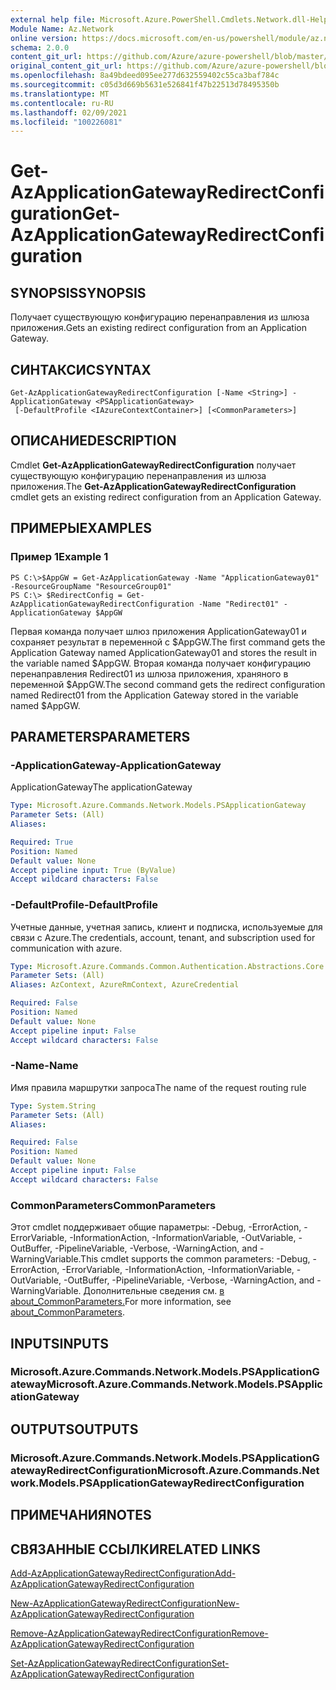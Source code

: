 ```yaml
---
external help file: Microsoft.Azure.PowerShell.Cmdlets.Network.dll-Help.xml
Module Name: Az.Network
online version: https://docs.microsoft.com/en-us/powershell/module/az.network/get-azapplicationgatewayredirectconfiguration
schema: 2.0.0
content_git_url: https://github.com/Azure/azure-powershell/blob/master/src/Network/Network/help/Get-AzApplicationGatewayRedirectConfiguration.md
original_content_git_url: https://github.com/Azure/azure-powershell/blob/master/src/Network/Network/help/Get-AzApplicationGatewayRedirectConfiguration.md
ms.openlocfilehash: 8a49bdeed095ee277d632559402c55ca3baf784c
ms.sourcegitcommit: c05d3d669b5631e526841f47b22513d78495350b
ms.translationtype: MT
ms.contentlocale: ru-RU
ms.lasthandoff: 02/09/2021
ms.locfileid: "100226081"
---
```

# <span data-ttu-id="f25ad-101">Get-AzApplicationGatewayRedirectConfiguration</span><span class="sxs-lookup"><span data-stu-id="f25ad-101">Get-AzApplicationGatewayRedirectConfiguration</span></span>

## <span data-ttu-id="f25ad-102">SYNOPSIS</span><span class="sxs-lookup"><span data-stu-id="f25ad-102">SYNOPSIS</span></span>
<span data-ttu-id="f25ad-103">Получает существующую конфигурацию перенаправления из шлюза приложения.</span><span class="sxs-lookup"><span data-stu-id="f25ad-103">Gets an existing redirect configuration from an Application Gateway.</span></span>

## <span data-ttu-id="f25ad-104">СИНТАКСИС</span><span class="sxs-lookup"><span data-stu-id="f25ad-104">SYNTAX</span></span>

```
Get-AzApplicationGatewayRedirectConfiguration [-Name <String>] -ApplicationGateway <PSApplicationGateway>
 [-DefaultProfile <IAzureContextContainer>] [<CommonParameters>]
```

## <span data-ttu-id="f25ad-105">ОПИСАНИЕ</span><span class="sxs-lookup"><span data-stu-id="f25ad-105">DESCRIPTION</span></span>
<span data-ttu-id="f25ad-106">Cmdlet **Get-AzApplicationGatewayRedirectConfiguration** получает существующую конфигурацию перенаправления из шлюза приложения.</span><span class="sxs-lookup"><span data-stu-id="f25ad-106">The **Get-AzApplicationGatewayRedirectConfiguration** cmdlet gets an existing redirect configuration from an Application Gateway.</span></span>

## <span data-ttu-id="f25ad-107">ПРИМЕРЫ</span><span class="sxs-lookup"><span data-stu-id="f25ad-107">EXAMPLES</span></span>

### <span data-ttu-id="f25ad-108">Пример 1</span><span class="sxs-lookup"><span data-stu-id="f25ad-108">Example 1</span></span>
```
PS C:\>$AppGW = Get-AzApplicationGateway -Name "ApplicationGateway01" -ResourceGroupName "ResourceGroup01"
PS C:\> $RedirectConfig = Get-AzApplicationGatewayRedirectConfiguration -Name "Redirect01" -ApplicationGateway $AppGW
```

<span data-ttu-id="f25ad-109">Первая команда получает шлюз приложения ApplicationGateway01 и сохраняет результат в переменной с $AppGW.</span><span class="sxs-lookup"><span data-stu-id="f25ad-109">The first command gets the Application Gateway named ApplicationGateway01 and stores the result in the variable named $AppGW.</span></span>
<span data-ttu-id="f25ad-110">Вторая команда получает конфигурацию перенаправления Redirect01 из шлюза приложения, храняного в переменной $AppGW.</span><span class="sxs-lookup"><span data-stu-id="f25ad-110">The second command gets the redirect configuration named Redirect01 from the Application Gateway stored in the variable named $AppGW.</span></span>

## <span data-ttu-id="f25ad-111">PARAMETERS</span><span class="sxs-lookup"><span data-stu-id="f25ad-111">PARAMETERS</span></span>

### <span data-ttu-id="f25ad-112">-ApplicationGateway</span><span class="sxs-lookup"><span data-stu-id="f25ad-112">-ApplicationGateway</span></span>
<span data-ttu-id="f25ad-113">ApplicationGateway</span><span class="sxs-lookup"><span data-stu-id="f25ad-113">The applicationGateway</span></span>

```yaml
Type: Microsoft.Azure.Commands.Network.Models.PSApplicationGateway
Parameter Sets: (All)
Aliases:

Required: True
Position: Named
Default value: None
Accept pipeline input: True (ByValue)
Accept wildcard characters: False
```

### <span data-ttu-id="f25ad-114">-DefaultProfile</span><span class="sxs-lookup"><span data-stu-id="f25ad-114">-DefaultProfile</span></span>
<span data-ttu-id="f25ad-115">Учетные данные, учетная запись, клиент и подписка, используемые для связи с Azure.</span><span class="sxs-lookup"><span data-stu-id="f25ad-115">The credentials, account, tenant, and subscription used for communication with azure.</span></span>

```yaml
Type: Microsoft.Azure.Commands.Common.Authentication.Abstractions.Core.IAzureContextContainer
Parameter Sets: (All)
Aliases: AzContext, AzureRmContext, AzureCredential

Required: False
Position: Named
Default value: None
Accept pipeline input: False
Accept wildcard characters: False
```

### <span data-ttu-id="f25ad-116">-Name</span><span class="sxs-lookup"><span data-stu-id="f25ad-116">-Name</span></span>
<span data-ttu-id="f25ad-117">Имя правила маршрутки запроса</span><span class="sxs-lookup"><span data-stu-id="f25ad-117">The name of the request routing rule</span></span>

```yaml
Type: System.String
Parameter Sets: (All)
Aliases:

Required: False
Position: Named
Default value: None
Accept pipeline input: False
Accept wildcard characters: False
```

### <span data-ttu-id="f25ad-118">CommonParameters</span><span class="sxs-lookup"><span data-stu-id="f25ad-118">CommonParameters</span></span>
<span data-ttu-id="f25ad-119">Этот cmdlet поддерживает общие параметры: -Debug, -ErrorAction, -ErrorVariable, -InformationAction, -InformationVariable, -OutVariable, -OutBuffer, -PipelineVariable, -Verbose, -WarningAction, and -WarningVariable.</span><span class="sxs-lookup"><span data-stu-id="f25ad-119">This cmdlet supports the common parameters: -Debug, -ErrorAction, -ErrorVariable, -InformationAction, -InformationVariable, -OutVariable, -OutBuffer, -PipelineVariable, -Verbose, -WarningAction, and -WarningVariable.</span></span> <span data-ttu-id="f25ad-120">Дополнительные сведения см. [в about_CommonParameters.](http://go.microsoft.com/fwlink/?LinkID=113216)</span><span class="sxs-lookup"><span data-stu-id="f25ad-120">For more information, see [about_CommonParameters](http://go.microsoft.com/fwlink/?LinkID=113216).</span></span>

## <span data-ttu-id="f25ad-121">INPUTS</span><span class="sxs-lookup"><span data-stu-id="f25ad-121">INPUTS</span></span>

### <span data-ttu-id="f25ad-122">Microsoft.Azure.Commands.Network.Models.PSApplicationGateway</span><span class="sxs-lookup"><span data-stu-id="f25ad-122">Microsoft.Azure.Commands.Network.Models.PSApplicationGateway</span></span>

## <span data-ttu-id="f25ad-123">OUTPUTS</span><span class="sxs-lookup"><span data-stu-id="f25ad-123">OUTPUTS</span></span>

### <span data-ttu-id="f25ad-124">Microsoft.Azure.Commands.Network.Models.PSApplicationGatewayRedirectConfiguration</span><span class="sxs-lookup"><span data-stu-id="f25ad-124">Microsoft.Azure.Commands.Network.Models.PSApplicationGatewayRedirectConfiguration</span></span>

## <span data-ttu-id="f25ad-125">ПРИМЕЧАНИЯ</span><span class="sxs-lookup"><span data-stu-id="f25ad-125">NOTES</span></span>

## <span data-ttu-id="f25ad-126">СВЯЗАННЫЕ ССЫЛКИ</span><span class="sxs-lookup"><span data-stu-id="f25ad-126">RELATED LINKS</span></span>

[<span data-ttu-id="f25ad-127">Add-AzApplicationGatewayRedirectConfiguration</span><span class="sxs-lookup"><span data-stu-id="f25ad-127">Add-AzApplicationGatewayRedirectConfiguration</span></span>](./Add-AzApplicationGatewayRedirectConfiguration.md)

[<span data-ttu-id="f25ad-128">New-AzApplicationGatewayRedirectConfiguration</span><span class="sxs-lookup"><span data-stu-id="f25ad-128">New-AzApplicationGatewayRedirectConfiguration</span></span>](./New-AzApplicationGatewayRedirectConfiguration.md)

[<span data-ttu-id="f25ad-129">Remove-AzApplicationGatewayRedirectConfiguration</span><span class="sxs-lookup"><span data-stu-id="f25ad-129">Remove-AzApplicationGatewayRedirectConfiguration</span></span>](./Remove-AzApplicationGatewayRedirectConfiguration.md)

[<span data-ttu-id="f25ad-130">Set-AzApplicationGatewayRedirectConfiguration</span><span class="sxs-lookup"><span data-stu-id="f25ad-130">Set-AzApplicationGatewayRedirectConfiguration</span></span>](./Set-AzApplicationGatewayRedirectConfiguration.md)
